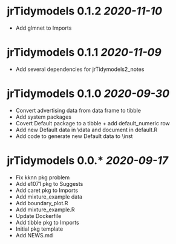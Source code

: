 # jrTidymodels 0.1.2 _2020-11-10_
  * Add glmnet to Imports

# jrTidymodels 0.1.1 _2020-11-09_
  * Add several dependencies for jrTidymodels2_notes

# jrTidymodels 0.1.0 _2020-09-30_
  * Convert advertising data from data frame to tibble
  * Add system packages
  * Covert Default package to a tibble + add default_numeric row
  * Add new Default data in \data and document in default.R
  * Add code to generate new Default data to \inst

# jrTidymodels 0.0.* _2020-09-17_
  * Fix kknn pkg problem
  * Add e1071 pkg to Suggests
  * Add caret pkg to Imports
  * Add mixture_example data
  * Add boundary_plot.R
  * Add mixture_example.R
  * Update Dockerfile
  * Add tibble pkg to Imports
  * Initial pkg template
  * Add NEWS.md
